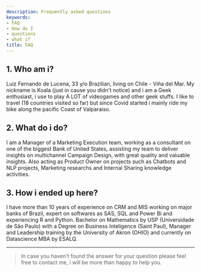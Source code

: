 ```yaml
---
description: Frequently asked questions
keywords:
- FAQ
- How do I
- questions
- what if
title: FAQ
---
```

 

## 1. Who am i?

Luiz Fernando de Lucena, 33 y/o Brazilian, living on Chile - Viña del Mar.  My nickname is Koala (just in cause you didn't notice) and i am a Geek enthusiast, i use to play A LOT of videogames and other geek stuffs. I like to travel (18 countries visited so far) but since Covid started i mainly ride my bike along the pacific Coast of Valparaiso. 
 
 
## 2. What do i do?

I am a Manager of a Marketing Execution team, working as a consultant on one of the biggest Bank of United States, assisting my team to deliver insights on multichannel Campaign Design, with great quality and valuable insights.
Also acting as Product Owner on projects such as Chatbots and NLP projects, Marketing researchs and Internal Sharing knowledge activities.


## 3. How i ended up here?


I have more than 10 years of experience on CRM and MIS working on major banks of Brazil, expert on softwares as SAS, SQL and Power Bi and experiencing R and Python. Bachelor on Mathematics by USP (Universidade de São Paulo) with a Degree on Business Inteligence (Saint Paul), Manager and Leadership training by the University of Akron (OHIO)  and currently on Datascience MBA by ESALQ.


---

> In case you haven't found the answer for your question please feel free to contact me, i will be more than happy to help you.
